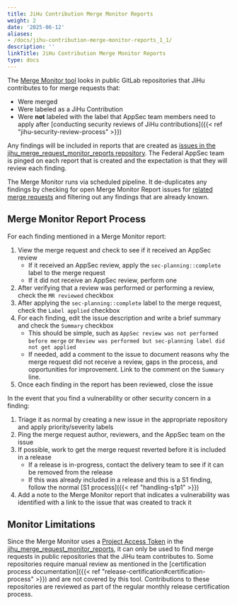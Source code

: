 ```yaml
---
title: JiHu Contribution Merge Monitor Reports
weight: 2
date: '2025-06-12'
aliases:
- /docs/jihu-contribution-merge-monitor-reports_1_1/
description: ''
linkTitle: JiHu Contribution Merge Monitor Reports
type: docs
---
```


The [Merge Monitor tool](https://gitlab.com/gitlab-com/gl-security/product-security/appsec/tooling/release-certification-tools#merge-request-monitor) looks in public GitLab repositories that JiHu contributes to for merge requests that:

- Were merged
- Were labeled as a JiHu Contribution
- Were **not** labeled with the label that AppSec team members need to apply after [conducting security reviews of JiHu contributions]({{< ref "jihu-security-review-process" >}})

Any findings will be included in reports that are created as [issues in the jihu_merge_request_monitor_reports repository](https://gitlab.com/gitlab-com/gl-security/product-security/appsec/jihu_merge_request_monitor_reports/-/issues). The Federal AppSec team is pinged on each report that is created and the expectation is that they will review each finding.

The Merge Monitor runs via scheduled pipeline. It de-duplicates any findings by checking for open Merge Monitor Report issues for [related merge requests](https://docs.gitlab.com/ee/user/project/issues/crosslinking_issues.html#from-merge-requests) and filtering out any findings that are already known.

## Merge Monitor Report Process

For each finding mentioned in a Merge Monitor report:

1. View the merge request and check to see if it received an AppSec review
    - If it received an AppSec review, apply the `sec-planning::complete` label to the merge request
    - If it did not receive an AppSec review, perform one
1. After verifying that a review was performed or performing a review, check the `MR reviewed` checkbox
1. After applying the `sec-planning::complete` label to the merge request, check the `Label applied` checkbox
1. For each finding, edit the issue description and write a brief summary and check the `Summary` checkbox
    - This should be simple, such as `AppSec review was not performed before merge` or `Review was performed but sec-planning label did not get applied`
    - If needed, add a comment to the issue to document reasons why the merge request did not receive a review, gaps in the process, and opportunities for improvement. Link to the comment on the `Summary` line.
1. Once each finding in the report has been reviewed, close the issue

In the event that you find a vulnerability or other security concern in a finding:

1. Triage it as normal by creating a new issue in the appropriate repository and apply priority/severity labels
1. Ping the merge request author, reviewers, and the AppSec team on the issue
1. If possible, work to get the merge request reverted before it is included in a release
    - If a release is in-progress, contact the delivery team to see if it can be removed from the release
    - If this was already included in a release and this is a S1 finding, follow the normal [S1 process]({{< ref "handling-s1p1" >}})
1. Add a note to the Merge Monitor report that indicates a vulnerability was identified with a link to the issue that was created to track it

## Monitor Limitations

Since the Merge Monitor uses a [Project Access Token](https://docs.gitlab.com/ee/user/project/settings/project_access_tokens.html) in the [jihu_merge_request_monitor_reports](https://gitlab.com/gitlab-com/gl-security/product-security/appsec/jihu_merge_request_monitor_reports), it can only be used to find merge requests in public repositories that the JiHu team contributes to. Some repositories require manual review as mentioned in the [certification process documentation]({{< ref "release-certification#certification-process" >}}) and are not covered by this tool. Contributions to these repositories are reviewed as part of the regular monthly release certification process.

